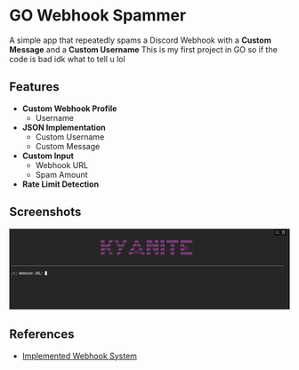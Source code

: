 
# GO Webhook Spammer

A simple app that repeatedly spams a Discord Webhook with a **Custom Message** and a **Custom Username**
This is my first project in GO so if the code is bad idk what to tell u lol


## Features

- **Custom Webhook Profile**
    - Username
- **JSON Implementation**
    - Custom Username
    - Custom Message
- **Custom Input**
    - Webhook URL
    - Spam Amount
- **Rate Limit Detection**

## Screenshots

![App Screenshot](https://github.com/Kyxnite/GoWebhookSpammer/blob/main/Media/Screenshot%202023-02-02%203.21.45%20AM.png?raw=true)


## References

 - [Implemented Webhook System](github.com/gtuk/discordwebhook)

